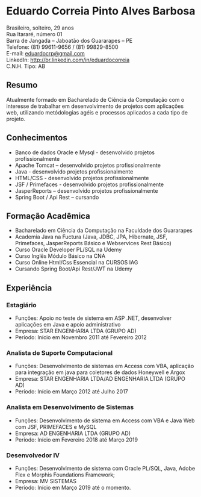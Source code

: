 # Eduardo Correia Pinto Alves Barbosa
Brasileiro, solteiro, 29 anos </br>
Rua Itararé, número 01 </br>
Barra de Jangada – Jaboatão dos Guararapes – PE </br>
Telefone: (81) 99611-9656 / (81) 99829-8500 </br>
E-mail: ​eduardocrp@gmail.com​  </br>
LinkedIn: ​http://br.linkedin.com/in/eduardocorreia </br>
C.N.H. Tipo: AB </br>


## Resumo
Atualmente formado em Bacharelado de Ciência da Computação com o interesse de trabalhar em desenvolvimento de projetos com aplicações web, utilizando metódologias agéis e processos aplicados a cada tipo de projeto.

## Conhecimentos
* Banco de dados Oracle e Mysql - desenvolvido projetos profissionalmente
* Apache Tomcat – desenvolvido projetos profissionalmente
* Java - desenvolvido projetos profissionalmente
* HTML/CSS - desenvolvido projetos profissionalmente
* JSF / Primefaces - desenvolvido projetos profissionalmente
* JasperReports – desenvolvido projetos profissionalmente
* Spring Boot / Api Rest – cursando

## Formação Acadêmica

* Bacharelado em Ciência da Computação na Faculdade dos Guararapes
* Academia Java na Fuctura (Java, JDBC, JPA, Hibernate, JSF, Primefaces, JasperReports Básico e Webservices Rest Básico)
* Curso Oracle Developer PL/SQL na Udemy
* Curso Inglês Módulo Básico na CNA
* Curso Online Html/Css Essencial na CURSOS IAG
* Cursando Spring Boot/Api Rest/JWT na Udemy

## Experiência
### Estagiário
* Funções: Apoio no teste de sistema em ASP .NET, desenvolver aplicações em Java e apoio administrativo
* Empresa: STAR ENGENHARIA LTDA (GRUPO AD) 
* Período: Início em Novembro 2011 até Fevereiro 2012
### Analista de Suporte Computacional 
* Funções: Desenvolvimento de sistemas em Access com VBA, aplicação para integração em java para coletores de dados Honeywell e Argox
* Empresa: STAR ENGENHARIA LTDA/AD ENGENHARIA LTDA (GRUPO AD)
* Período: Início em Março 2012 até Julho 2017
### Analista em Desenvolvimento de Sistemas 
* Funções: Desenvolvimento de sistema em Access com VBA e Java Web com JSF, PRIMEFACES e MySQL
* Empresa: AD ENGENHARIA LTDA (GRUPO AD)
* Período: Início em Fevereiro 2018 até Março 2019
### Desenvolvedor IV 
* Funções: Desenvolvimento de sistema com Oracle PL/SQL, Java, Adobe Flex e Morphis Foundations Framework;
* Empresa: MV SISTEMAS
* Período: Início em Março 2019 até o momento.
